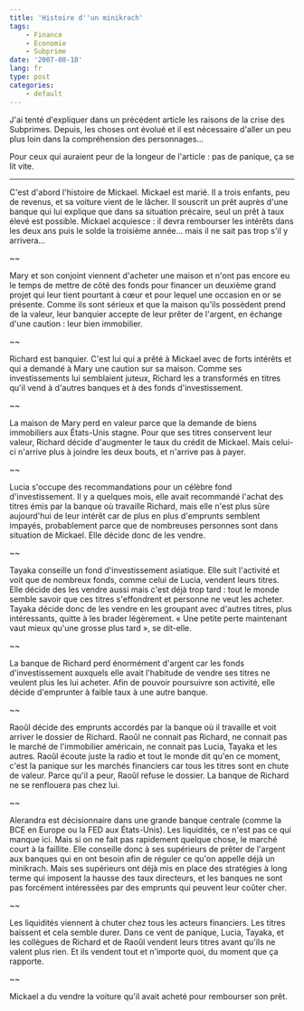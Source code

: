 ```yaml
---
title: 'Histoire d''un minikrach'
tags:
    - Finance
    - Economie
    - Subprime
date: '2007-08-18'
lang: fr
type: post
categories:
    - default
---
```


J'ai tenté d'expliquer dans un précédent article les raisons de la crise des Subprimes. Depuis, les choses ont évolué et il est nécessaire d'aller un peu plus loin dans la compréhension des personnages…

Pour ceux qui auraient peur de la longeur de l'article&nbsp;: pas de panique, ça se lit vite.

* * *

C'est d'abord l'histoire de Mickael. Mickael est marié. Il a trois enfants, peu de revenus, et sa voiture vient de le lâcher. Il souscrit un prêt auprès d'une banque qui lui explique que dans sa situation précaire, seul un prêt à taux élevé est possible. Mickael acquiesce&nbsp;: il devra rembourser les intérêts dans les deux ans puis le solde la troisième année… mais il ne sait pas trop s'il y arrivera…

~~

Mary et son conjoint viennent d'acheter une maison et n'ont pas encore eu le temps de mettre de côté des fonds pour financer un deuxième grand projet qui leur tient pourtant à cœur et pour lequel une occasion en or se présente. Comme ils sont sérieux et que la maison qu'ils possèdent prend de la valeur, leur banquier accepte de leur prêter de l'argent, en échange d'une caution&nbsp;: leur bien immobilier.

~~

Richard est banquier. C'est lui qui a prêté à Mickael avec de forts intérêts et qui a demandé à Mary une caution sur sa maison. Comme ses investissements lui semblaient juteux, Richard les a transformés en titres qu'il vend à d'autres banques et à des fonds d'investissement.

~~

La maison de Mary perd en valeur parce que la demande de biens immobiliers aux États-Unis stagne. Pour que ses titres conservent leur valeur, Richard décide d'augmenter le taux du crédit de Mickael. Mais celui-ci n'arrive plus à joindre les deux bouts, et n'arrive pas à payer.

~~

Lucia s'occupe des recommandations pour un célèbre fond d'investissement. Il y a quelques mois, elle avait recommandé l'achat des titres émis par la banque où travaille Richard, mais elle n'est plus sûre aujourd'hui de leur intérêt car de plus en plus d'emprunts semblent impayés, probablement parce que de nombreuses personnes sont dans situation de Mickael. Elle décide donc de les vendre.

~~

Tayaka conseille un fond d'investissement asiatique. Elle suit l'activité et voit que de nombreux fonds, comme celui de Lucia, vendent leurs titres. Elle décide des les vendre aussi mais c'est déjà trop tard&nbsp;: tout le monde semble savoir que ces titres s'effondrent et personne ne veut les acheter. Tayaka décide donc de les vendre en les groupant avec d'autres titres, plus intéressants, quitte à les brader légèrement. «&nbsp;Une petite perte maintenant vaut mieux qu'une grosse plus tard&nbsp;», se dit-elle.

~~

La banque de Richard perd énormément d'argent car les fonds d'investissement auxquels elle avait l'habitude de vendre ses titres ne veulent plus les lui acheter. Afin de pouvoir poursuivre son activité, elle décide d'emprunter à faible taux à une autre banque.

~~

Raoûl décide des emprunts accordés par la banque où il travaille et voit arriver le dossier de Richard. Raoûl ne connait pas Richard, ne connait pas le marché de l'immobilier américain, ne connait pas Lucia, Tayaka et les autres. Raoûl écoute juste la radio et tout le monde dit qu'en ce moment, c'est la panique sur les marchés financiers car tous les titres sont en chute de valeur. Parce qu'il a peur, Raoûl refuse le dossier. La banque de Richard ne se renflouera pas chez lui.

~~

Alerandra est décisionnaire dans une grande banque centrale (comme la BCE en Europe ou la FED aux États-Unis). Les liquidités, ce n'est pas ce qui manque ici. Mais si on ne fait pas rapidement quelque chose, le marché court à la faillite. Elle conseille donc à ses supérieurs de prêter de l'argent aux banques qui en ont besoin afin de réguler ce qu'on appelle déjà un minikrach. Mais ses supérieurs ont déjà mis en place des stratégies à long terme qui imposent la hausse des taux directeurs, et les banques ne sont pas forcément intéressées par des emprunts qui peuvent leur coûter cher.

~~

Les liquidités viennent à chuter chez tous les acteurs financiers. Les titres baissent et cela semble durer. Dans ce vent de panique, Lucia, Tayaka, et les collègues de Richard et de Raoûl vendent leurs titres avant qu'ils ne valent plus rien. Et ils vendent tout et n'importe quoi, du moment que ça rapporte.

~~

Mickael a du vendre la voiture qu'il avait acheté pour rembourser son prêt.